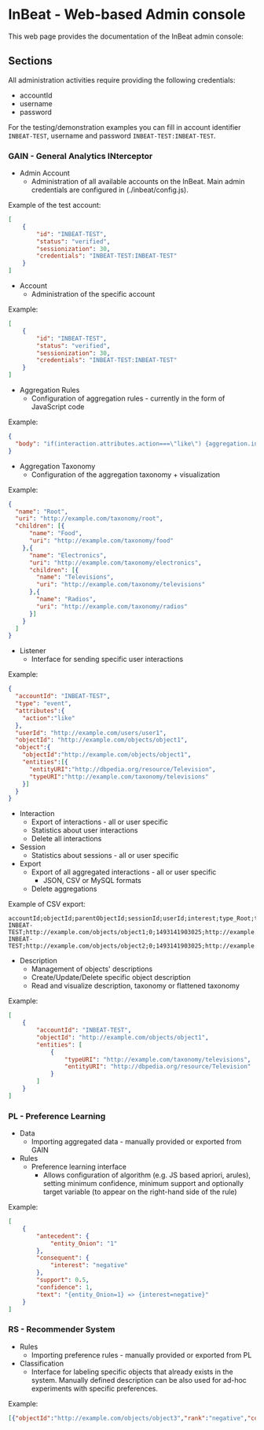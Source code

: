 # InBeat - Web-based Admin console
This web page provides the documentation of the InBeat admin console:

## Sections

All administration activities require providing the following credentials:

- accountId
- username
- password

For the testing/demonstration examples you can fill in account identifier ``INBEAT-TEST``, username and password ``INBEAT-TEST:INBEAT-TEST``.

### GAIN - General Analytics INterceptor

- Admin Account
  - Administration of all available accounts on the InBeat. Main admin credentials are configured in (./inbeat/config.js). 

Example of the test account:
```json
[
    {
        "id": "INBEAT-TEST",
        "status": "verified",
        "sessionization": 30,
        "credentials": "INBEAT-TEST:INBEAT-TEST"
    }
]
```

- Account 
  - Administration of the specific account

Example:
```json
[
    {
        "id": "INBEAT-TEST",
        "status": "verified",
        "sessionization": 30,
        "credentials": "INBEAT-TEST:INBEAT-TEST"
    }
]
```

- Aggregation Rules
  - Configuration of aggregation rules - currently in the form of JavaScript code

Example:
```json
{
  "body": "if(interaction.attributes.action===\"like\") {aggregation.interest = 1;} else {aggregation.interest = -1;} "
}
```

- Aggregation Taxonomy 
  - Configuration of the aggregation taxonomy + visualization

Example:
```json
{
  "name": "Root",
  "uri": "http://example.com/taxonomy/root",
  "children": [{
      "name": "Food",
      "uri": "http://example.com/taxonomy/food"
    },{
      "name": "Electronics",
      "uri": "http://example.com/taxonomy/electronics",
      "children": [{
        "name": "Televisions",
        "uri": "http://example.com/taxonomy/televisions"
      },{
        "name": "Radios",
        "uri": "http://example.com/taxonomy/radios"
      }]
    }
  ]
}
```

- Listener
  - Interface for sending specific user interactions

Example:
```json
{
  "accountId": "INBEAT-TEST",
  "type": "event",
  "attributes":{
    "action":"like"
  },
  "userId": "http://example.com/users/user1",
  "objectId": "http://example.com/objects/object1",
  "object":{
    "objectId":"http://example.com/objects/object1",
    "entities":[{
      "entityURI":"http://dbpedia.org/resource/Television",
      "typeURI":"http://example.com/taxonomy/televisions"
    }]
  }
}
```

- Interaction
  - Export of interactions - all or user specific
  - Statistics about user interactions
  - Delete all interactions
- Session
  - Statistics about sessions - all or user specific
- Export
  - Export of all aggregated interactions - all or user specific
    - JSON, CSV or MySQL formats
  - Delete aggregations

Example of CSV export:
```csv
accountId;objectId;parentObjectId;sessionId;userId;interest;type_Root;type_Electronics;type_Televisions;entity_Television;last;type_Food;entity_Onion
INBEAT-TEST;http://example.com/objects/object1;0;1493141903025;http://example.com/users/user1;1;1;1;1;1;1493141903072;0;0
INBEAT-TEST;http://example.com/objects/object2;0;1493141903025;http://example.com/users/user1;-1;1;0;0;0;1493141903119;1;1
```

- Description
  - Management of objects' descriptions 
  - Create/Update/Delete specific object description
  - Read and visualize description, taxonomy or flattened taxonomy

Example:
```json
[
    {
        "accountId": "INBEAT-TEST",
        "objectId": "http://example.com/objects/object1",
        "entities": [
            {
                "typeURI": "http://example.com/taxonomy/televisions",
                "entityURI": "http://dbpedia.org/resource/Television"
            }
        ]
    }
]
```

### PL - Preference Learning

- Data
  - Importing aggregated data - manually provided or exported from GAIN
- Rules
  - Preference learning interface
    - Allows configuration of algorithm (e.g. JS based apriori, arules), setting minimum confidence, minimum support and optionally target variable (to appear on the right-hand side of the rule)

Example:
```json
[
    {
        "antecedent": {
            "entity_Onion": "1"
        },
        "consequent": {
            "interest": "negative"
        },
        "support": 0.5,
        "confidence": 1,
        "text": "{entity_Onion=1} => {interest=negative}"
    }
]
```

### RS - Recommender System
- Rules
  - Importing preference rules - manually provided or exported from PL
- Classification
  - Interface for labeling specific objects that already exists in the system. Manually defined description can be also used for ad-hoc experiments with specific preferences. 

Example:
```json
[{"objectId":"http://example.com/objects/object3","rank":"negative","confidence":1}]
```